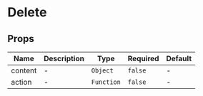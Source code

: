 # Delete

## Props

<!-- @vuese:Delete:props:start -->
|Name|Description|Type|Required|Default|
|---|---|---|---|---|
|content|-|`Object`|`false`|-|
|action|-|`Function`|`false`|-|

<!-- @vuese:Delete:props:end -->


